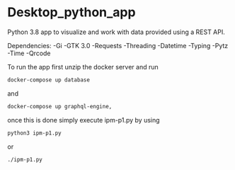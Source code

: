 # Desktop_python_app
 Python 3.8 app to visualize and work with data provided using a REST API.
 
 Dependencies:
  -Gi
  -GTK 3.0
  -Requests
  -Threading
  -Datetime
  -Typing
  -Pytz
  -Time
  -Qrcode

To run the app first unzip the docker server and run 
```bash
docker-compose up database 
```
and 
```bash
docker-compose up graphql-engine,
```
once this is done simply execute ipm-p1.py by using 
```bash
python3 ipm-p1.py
```
or
```bash
./ipm-p1.py
```
